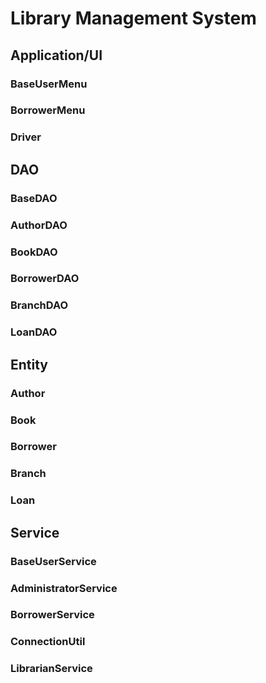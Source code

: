 # Library Management System

## Application/UI

### BaseUserMenu
### BorrowerMenu
### Driver


## DAO

### BaseDAO
### AuthorDAO
### BookDAO
### BorrowerDAO
### BranchDAO
### LoanDAO


## Entity

### Author
### Book
### Borrower
### Branch
### Loan


## Service

### BaseUserService
### AdministratorService
### BorrowerService
### ConnectionUtil
### LibrarianService
